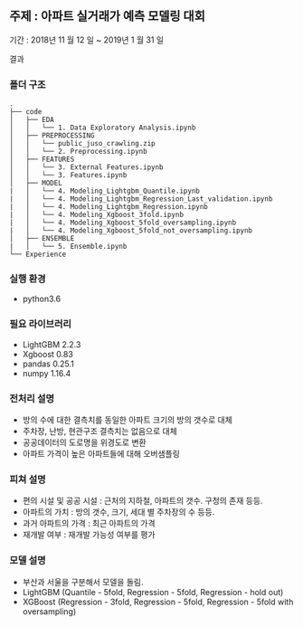 ## 주제 : 아파트 실거래가 예측 모델링 대회

기간 :  2018년 11 월 12 일 ~ 2019년 1 월 31 일

결과 



### 폴더 구조

```
.
├── code
│   ├── EDA
│   │   └── 1. Data Exploratory Analysis.ipynb
│   ├── PREPROCESSING
│   │   └── public_juso_crawling.zip 
│   │   └── 2. Preprocessing.ipynb
│   ├── FEATURES
│   │   └── 3. External Features.ipynb
│   │   └── 3. Features.ipynb
│   ├── MODEL
|   │   └── 4. Modeling_Lightgbm_Quantile.ipynb
|   │   └── 4. Modeling_Lightgbm_Regression_Last_validation.ipynb
|   │   └── 4. Modeling_Lightgbm_Regression.ipynb
|   │   └── 4. Modeling_Xgboost_3fold.ipynb
|   │   └── 4. Modeling_Xgboost_5fold_oversampling.ipynb
|   │   └── 4. Modeling_Xgboost_5fold_not_oversampling.ipynb
│   ├── ENSEMBLE
|   │   └── 5. Ensemble.ipynb
└── Experience
```

### 실행 환경

- python3.6 

### 필요 라이브러리

- LightGBM 2.2.3
- Xgboost 0.83
- pandas 0.25.1
- numpy 1.16.4

### 전처리 설명

- 방의 수에 대한 결측치를 동일한 아파트 크기의 방의 갯수로 대체 
- 주차장, 난방, 현관구조 결측치는 없음으로 대체 
- 공공데이터의 도로명을 위경도로 변환 
- 아파트 가격이 높은 아파트들에 대해 오버샘플링 

### 피쳐 설명

- 편의 시설 및 공공 시설 : 근처의 지하철, 아파트의 갯수. 구청의 존재 등등. 
- 아파트의 가치 : 방의 갯수, 크기, 세대 별 주차장의 수 등등.  
- 과거 아파트의 가격 : 최근 아파트의 가격 
- 재개발 여부 : 재개발 가능성 여부를 평가 

### 모델 설명

- 부산과 서울을 구분해서 모델을 돌림. 
- LightGBM (Quantile - 5fold, Regression - 5fold, Regression - hold out) 
- XGBoost (Regression - 3fold, Regression - 5fold,  Regression - 5fold with oversampling)